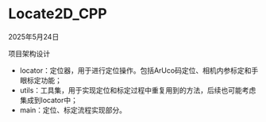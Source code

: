 # Locate2D_CPP

2025年5月24日

项目架构设计

* locator：定位器，用于进行定位操作。包括ArUco码定位、相机内参标定和手眼标定功能；
* utils：工具集，用于实现定位和标定过程中重复用到的方法，后续也可能考虑集成到locator中；
* main：定位、标定流程实现部分。